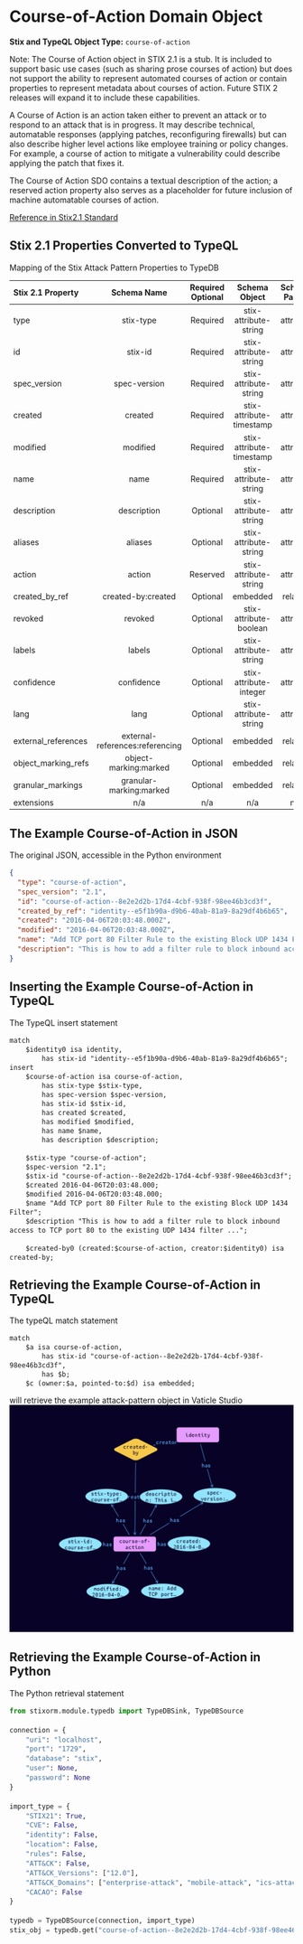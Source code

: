 # Course-of-Action Domain Object

**Stix and TypeQL Object Type:**  `course-of-action`

Note: The Course of Action object in STIX 2.1 is a stub. It is included to support basic use cases (such as sharing prose courses of action) but does not support the ability to represent automated courses of action or contain properties to represent metadata about courses of action. Future STIX 2 releases will expand it to include these capabilities.

 

A Course of Action is an action taken either to prevent an attack or to respond to an attack that is in progress. It may describe technical, automatable responses (applying patches, reconfiguring firewalls) but can also describe higher level actions like employee training or policy changes. For example, a course of action to mitigate a vulnerability could describe applying the patch that fixes it.

The Course of Action SDO contains a textual description of the action; a reserved action property also serves as a placeholder for future inclusion of machine automatable courses of action.

[Reference in Stix2.1 Standard](https://docs.oasis-open.org/cti/stix/v2.1/os/stix-v2.1-os.html#_a925mpw39txn)
## Stix 2.1 Properties Converted to TypeQL
Mapping of the Stix Attack Pattern Properties to TypeDB

|  Stix 2.1 Property    |           Schema Name             | Required  Optional  |      Schema Object        | Schema Parent  |
|:--------------------|:--------------------------------:|:------------------:|:------------------------:|:-------------:|
|  type                 |            stix-type              |      Required       |  stix-attribute-string    |   attribute    |
|  id                   |             stix-id               |      Required       |  stix-attribute-string    |   attribute    |
|  spec_version         |           spec-version            |      Required       |  stix-attribute-string    |   attribute    |
|  created              |             created               |      Required       | stix-attribute-timestamp  |   attribute    |
|  modified             |             modified              |      Required       | stix-attribute-timestamp  |   attribute    |
|  name                 |               name                |      Required       |  stix-attribute-string    |   attribute    |
|  description          |           description             |      Optional       |  stix-attribute-string    |   attribute    |
|  aliases              | aliases              |      Optional       |  stix-attribute-string    |   attribute    |
| action |action |Reserved |  stix-attribute-string    |   attribute    |
|  created_by_ref       |        created-by:created         |      Optional       |   embedded     |relation |
|  revoked              |             revoked               |      Optional       |  stix-attribute-boolean   |   attribute    |
|  labels               |              labels               |      Optional       |  stix-attribute-string    |   attribute    |
|  confidence           |            confidence             |      Optional       |  stix-attribute-integer   |   attribute    |
|  lang                 |               lang                |      Optional       |  stix-attribute-string    |   attribute    |
|  external_references  | external-references:referencing   |      Optional       |   embedded     |relation |
|  object_marking_refs  |      object-marking:marked        |      Optional       |   embedded     |relation |
|  granular_markings    |     granular-marking:marked       |      Optional       |   embedded     |relation |
|  extensions           |               n/a                 |        n/a          |           n/a             |      n/a       |

## The Example Course-of-Action in JSON
The original JSON, accessible in the Python environment
```json
{  
  "type": "course-of-action",  
  "spec_version": "2.1",  
  "id": "course-of-action--8e2e2d2b-17d4-4cbf-938f-98ee46b3cd3f",  
  "created_by_ref": "identity--e5f1b90a-d9b6-40ab-81a9-8a29df4b6b65",  
  "created": "2016-04-06T20:03:48.000Z",  
  "modified": "2016-04-06T20:03:48.000Z",  
  "name": "Add TCP port 80 Filter Rule to the existing Block UDP 1434 Filter",  
  "description": "This is how to add a filter rule to block inbound access to TCP port 80 to the existing UDP 1434 filter ..."
}
```


## Inserting the Example Course-of-Action in TypeQL
The TypeQL insert statement
```typeql
match  
    $identity0 isa identity, 
        has stix-id "identity--e5f1b90a-d9b6-40ab-81a9-8a29df4b6b65";
insert 
    $course-of-action isa course-of-action,
        has stix-type $stix-type,
        has spec-version $spec-version,
        has stix-id $stix-id,
        has created $created,
        has modified $modified,
        has name $name,
        has description $description;
    
    $stix-type "course-of-action";
    $spec-version "2.1";
    $stix-id "course-of-action--8e2e2d2b-17d4-4cbf-938f-98ee46b3cd3f";
    $created 2016-04-06T20:03:48.000;
    $modified 2016-04-06T20:03:48.000;
    $name "Add TCP port 80 Filter Rule to the existing Block UDP 1434 Filter";
    $description "This is how to add a filter rule to block inbound access to TCP port 80 to the existing UDP 1434 filter ...";
        
    $created-by0 (created:$course-of-action, creator:$identity0) isa created-by;
```

## Retrieving the Example Course-of-Action in TypeQL
The typeQL match statement

```typeql
match
    $a isa course-of-action,
        has stix-id "course-of-action--8e2e2d2b-17d4-4cbf-938f-98ee46b3cd3f",
        has $b;
    $c (owner:$a, pointed-to:$d) isa embedded;
```


will retrieve the example attack-pattern object in Vaticle Studio
![Course-of-Action Example](./img/course-of-action.png)

## Retrieving the Example Course-of-Action  in Python
The Python retrieval statement

```python
from stixorm.module.typedb import TypeDBSink, TypeDBSource

connection = {
    "uri": "localhost",
    "port": "1729",
    "database": "stix",
    "user": None,
    "password": None
}

import_type = {
    "STIX21": True,
    "CVE": False,
    "identity": False,
    "location": False,
    "rules": False,
    "ATT&CK": False,
    "ATT&CK_Versions": ["12.0"],
    "ATT&CK_Domains": ["enterprise-attack", "mobile-attack", "ics-attack"],
    "CACAO": False
}

typedb = TypeDBSource(connection, import_type)
stix_obj = typedb.get("course-of-action--8e2e2d2b-17d4-4cbf-938f-98ee46b3cd3f")
```

